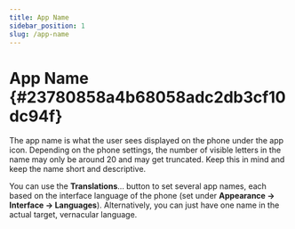 ```yaml
---
title: App Name
sidebar_position: 1
slug: /app-name
---
```




# App Name {#23780858a4b68058adc2db3cf10dc94f}


The app name is what the user sees displayed on the phone under the app icon. Depending on the phone settings, the number of visible letters in the name may only be around 20 and may get truncated. Keep this in mind and keep the name short and descriptive.


You can use the **Translations**… button to set several app names, each based on the interface language of the phone (set under **Appearance → Interface → Languages**). Alternatively, you can just have one name in the actual target, vernacular language.

